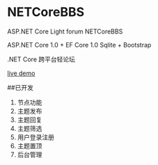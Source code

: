 # NETCoreBBS
ASP.NET Core Light forum NETCoreBBS

ASP.NET Core 1.0 + EF Core 1.0 Sqlite + Bootstrap 

.NET Core 跨平台轻论坛

[live demo](http://104.251.232.80/)


##已开发
1. 节点功能
1. 主题发布
2. 主题回复
3. 主题筛选
3. 用户登录注册
4. 主题置顶
5. 后台管理

